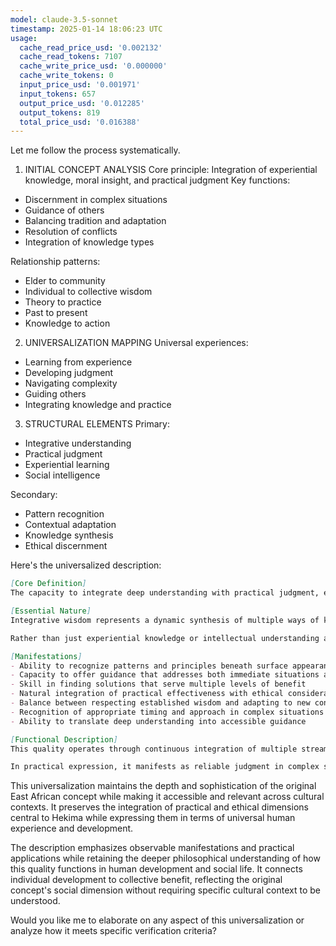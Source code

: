 ```yaml
---
model: claude-3.5-sonnet
timestamp: 2025-01-14 18:06:23 UTC
usage:
  cache_read_price_usd: '0.002132'
  cache_read_tokens: 7107
  cache_write_price_usd: '0.000000'
  cache_write_tokens: 0
  input_price_usd: '0.001971'
  input_tokens: 657
  output_price_usd: '0.012285'
  output_tokens: 819
  total_price_usd: '0.016388'
---
```


Let me follow the process systematically.

1. INITIAL CONCEPT ANALYSIS
Core principle: Integration of experiential knowledge, moral insight, and practical judgment
Key functions:
- Discernment in complex situations
- Guidance of others
- Balancing tradition and adaptation
- Resolution of conflicts
- Integration of knowledge types

Relationship patterns:
- Elder to community
- Individual to collective wisdom
- Theory to practice
- Past to present
- Knowledge to action

2. UNIVERSALIZATION MAPPING
Universal experiences:
- Learning from experience
- Developing judgment
- Navigating complexity
- Guiding others
- Integrating knowledge and practice

3. STRUCTURAL ELEMENTS
Primary:
- Integrative understanding
- Practical judgment
- Experiential learning
- Social intelligence

Secondary:
- Pattern recognition
- Contextual adaptation
- Knowledge synthesis
- Ethical discernment

Here's the universalized description:

```markdown
[Core Definition]
The capacity to integrate deep understanding with practical judgment, enabling one to discern appropriate action in complex situations while maintaining awareness of broader patterns and longer-term implications. It manifests as the ability to synthesize experience, knowledge, and insight into reliable guidance for both self and others.

[Essential Nature]
Integrative wisdom represents a dynamic synthesis of multiple ways of knowing and understanding. It transcends mere accumulation of knowledge or experience, emerging instead as a refined capacity for discernment that encompasses practical, ethical, and relational dimensions. This quality develops through the conscious integration of direct experience, reflected understanding, and pattern recognition, leading to increasingly nuanced judgment and more effective action.

Rather than just experiential knowledge or intellectual understanding alone, it manifests as a practical intelligence that can recognize deeper patterns, anticipate consequences, and guide action in ways that serve both immediate needs and longer-term development. It inherently includes awareness of interconnection between individual and collective wellbeing.

[Manifestations]
- Ability to recognize patterns and principles beneath surface appearances
- Capacity to offer guidance that addresses both immediate situations and developmental needs
- Skill in finding solutions that serve multiple levels of benefit
- Natural integration of practical effectiveness with ethical consideration
- Balance between respecting established wisdom and adapting to new contexts
- Recognition of appropriate timing and approach in complex situations
- Ability to translate deep understanding into accessible guidance

[Functional Description]
This quality operates through continuous integration of multiple streams of understanding: direct experience, reflected knowledge, pattern recognition, and ethical discernment. It develops through intentional engagement with increasingly complex situations while maintaining reflective awareness of both processes and outcomes. The development process involves both active learning from experience and receptive integration of inherited wisdom, creating an ever-deepening capacity for nuanced understanding and effective action.

In practical expression, it manifests as reliable judgment in complex situations, skillful guidance of others, and the ability to find solutions that serve multiple needs simultaneously. This quality enables one to navigate challenging circumstances while maintaining awareness of broader contexts and longer-term implications, leading to actions that are both immediately effective and developmentally beneficial. It naturally expresses itself through both practical problem-solving and the ability to cultivate wisdom in others.
```

This universalization maintains the depth and sophistication of the original East African concept while making it accessible and relevant across cultural contexts. It preserves the integration of practical and ethical dimensions central to Hekima while expressing them in terms of universal human experience and development.

The description emphasizes observable manifestations and practical applications while retaining the deeper philosophical understanding of how this quality functions in human development and social life. It connects individual development to collective benefit, reflecting the original concept's social dimension without requiring specific cultural context to be understood.

Would you like me to elaborate on any aspect of this universalization or analyze how it meets specific verification criteria?